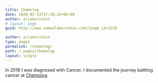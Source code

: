 ```yaml
---
title: Chemolog
date: 2020-03-13T17:28:24+00:00
author: ariakerstein
# layout: page
guid: http://www.samuelakerstein.com/?page_id=3320

author: ariakerstein
type: pages
permalink: /chemolog/
path: /_pages/chemolog
layout: single
---
```

<!-- wp:paragraph -->
<p>In 2018 I was diagnosed with Cancer. I documented the journey battling cancer at <a href="http://www.chemolog.com/">Chemolog</a>.</p>
<!-- /wp:paragraph -->